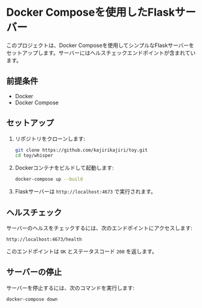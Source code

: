 # Docker Composeを使用したFlaskサーバー

このプロジェクトは、Docker Composeを使用してシンプルなFlaskサーバーをセットアップします。サーバーにはヘルスチェックエンドポイントが含まれています。

## 前提条件

- Docker
- Docker Compose

## セットアップ

1. リポジトリをクローンします:
    ```sh
    git clone https://github.com/kajirikajiri/toy.git
    cd toy/whisper
    ```

2. Dockerコンテナをビルドして起動します:
    ```sh
    docker-compose up --build
    ```

3. Flaskサーバーは `http://localhost:4673` で実行されます。

## ヘルスチェック

サーバーのヘルスをチェックするには、次のエンドポイントにアクセスします:
```
http://localhost:4673/health
```

このエンドポイントは `OK` とステータスコード `200` を返します。

## サーバーの停止

サーバーを停止するには、次のコマンドを実行します:
```sh
docker-compose down
```